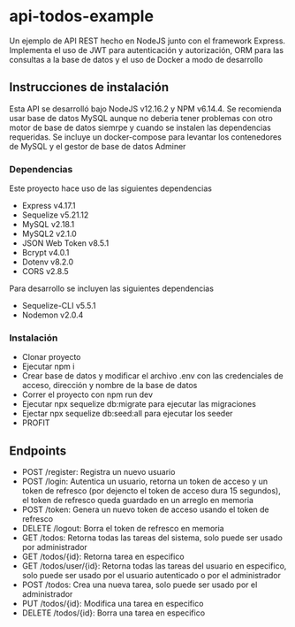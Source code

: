 # api-todos-example
Un ejemplo de API REST hecho en NodeJS junto con el framework Express. Implementa el uso de JWT para autenticación y autorización, ORM para las consultas a la base de datos y el uso de Docker a modo de desarrollo
## Instrucciones de instalación
Esta API se desarrolló bajo NodeJS v12.16.2 y NPM v6.14.4. Se recomienda usar base de datos MySQL aunque no deberia tener problemas con otro motor de base de datos siemrpe y cuando se instalen las dependencias requeridas. Se incluye un docker-compose para levantar los contenedores de MySQL y el gestor de base de datos Adminer
### Dependencias
Este proyecto hace uso de las siguientes dependencias
+ Express v4.17.1
+ Sequelize v5.21.12
+ MySQL v2.18.1
+ MySQL2 v2.1.0
+ JSON Web Token v8.5.1
+ Bcrypt v4.0.1
+ Dotenv v8.2.0
+ CORS v2.8.5

Para desarrollo se incluyen las siguientes dependencias
+ Sequelize-CLI v5.5.1
+ Nodemon v2.0.4
### Instalación
+ Clonar proyecto
+ Ejecutar npm i
+ Crear base de datos y modificar el archivo .env con las credenciales de acceso, dirección y nombre de la base de datos
+ Correr el proyecto con npm run dev
+ Ejecutar npx sequelize db:migrate para ejecutar las migraciones
+ Ejectar npx sequelize db:seed:all para ejecutar los seeder
+ PROFIT
## Endpoints
+ POST /register: Registra un nuevo usuario
+ POST /login: Autentica un usuario, retorna un token de acceso y un token de refresco (por dejencto el token de acceso dura 15 segundos), el token de refresco queda guardado en un arreglo en memoria
+ POST /token: Genera un nuevo token de acceso usando el token de refresco
+ DELETE /logout: Borra el token de refresco en memoria
+ GET /todos: Retorna todas las tareas del sistema, solo puede ser usado por administrador
+ GET /todos/{id}: Retorna tarea en especifico
+ GET /todos/user/{id}: Retorna todas las tareas del usuario en especifico, solo puede ser usado por el usuario autenticado o por el administrador
+ POST /todos: Crea una nueva tarea, solo puede ser usado por el administrador
+ PUT /todos/{id}: Modifica una tarea en especifico
+ DELETE /todos/{id}: Borra una tarea en especifico
